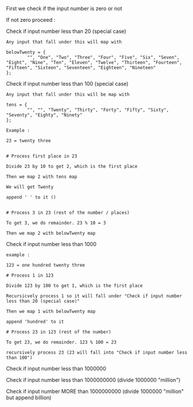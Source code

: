 First we check if the input number is zero or not

If not zero proceed :

Check if input number less than 20 (special case)
	
	Any input that fall under this will map with
	
	belowTwenty = {
            "", "One", "Two", "Three", "Four", "Five", "Six", "Seven", "Eight", "Nine", "Ten", "Eleven", "Twelve", "Thirteen", "Fourteen", "Fifteen", "Sixteen", "Seventeen", "Eighteen", "Nineteen"
    };



Check if input number less than 100 (special case)

	Any input that fall under this will be map with
	
	tens = {
            "", "", "Twenty", "Thirty", "Forty", "Fifty", "Sixty", "Seventy", "Eighty", "Ninety"
    };
	
	Example : 
	
	23 = twenty three
	
	
	# Process first place in 23
	
	Divide 23 by 10 to get 2, which is the first place
	
	Then we map 2 with tens map
	
	We will get Twenty
	
	append ' ' to it ()
	
	
	# Process 3 in 23 (rest of the number / places)
	
	To get 3, we do remainder. 23 % 10 = 3
	
	Then we map 2 with belowTwenty map



Check if input number less than 1000

	example : 
	
	123 = one hundred twenty three
	
	# Process 1 in 123
	
	Divide 123 by 100 to get 1, which is the first place
	
	Recursicvely process 1 so it will fall under "Check if input number less than 20 (special case)" 
    
    Then we map 1 with belowTwenty map
	
	append 'hundred' to it
	
	# Process 23 in 123 (rest of the number)
	
	To get 23, we do remainder. 123 % 100 = 23
	
	recursively process 23 (23 will fall into "Check if input number less than 100")
	
	

Check if input number less than 1000000



Check if input number less than 1000000000 (divide 1000000 "million")



Check if input number MORE than 1000000000 (divide 1000000 "million" but append billion)